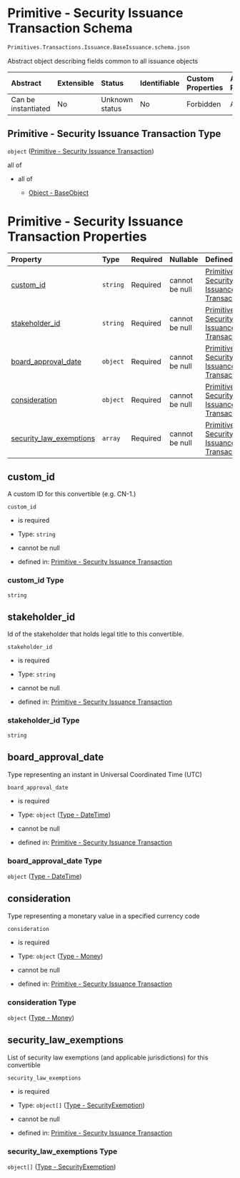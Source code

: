 # Primitive - Security Issuance Transaction Schema

```txt
Primitives.Transactions.Issuance.BaseIssuance.schema.json
```

Abstract object describing fields common to all issuance objects

| Abstract            | Extensible | Status         | Identifiable | Custom Properties | Additional Properties | Access Restrictions | Defined In                                                                                                                |
| :------------------ | :--------- | :------------- | :----------- | :---------------- | :-------------------- | :------------------ | :------------------------------------------------------------------------------------------------------------------------ |
| Can be instantiated | No         | Unknown status | No           | Forbidden         | Allowed               | none                | [BaseIssuance.schema.json](../../schema/primitives/transactions/issuance/BaseIssuance.schema.json "open original schema") |

## Primitive - Security Issuance Transaction Type

`object` ([Primitive - Security Issuance Transaction](baseissuance.md))

all of

*   all of

    *   [Object - BaseObject](issuer-allof-object---baseobject.md "check type definition")

# Primitive - Security Issuance Transaction Properties

| Property                                            | Type     | Required | Nullable       | Defined by                                                                                                                                                                                                                   |
| :-------------------------------------------------- | :------- | :------- | :------------- | :--------------------------------------------------------------------------------------------------------------------------------------------------------------------------------------------------------------------------- |
| [custom_id](#custom_id)                             | `string` | Required | cannot be null | [Primitive - Security Issuance Transaction](baseissuance-properties-custom_id.md "Primitives.Transactions.Issuance.BaseIssuance.schema.json#/properties/custom_id")                                                          |
| [stakeholder_id](#stakeholder_id)                   | `string` | Required | cannot be null | [Primitive - Security Issuance Transaction](baseissuance-properties-stakeholder_id.md "Primitives.Transactions.Issuance.BaseIssuance.schema.json#/properties/stakeholder_id")                                                |
| [board_approval_date](#board_approval_date)         | `object` | Required | cannot be null | [Primitive - Security Issuance Transaction](issuer-properties-type---datetime.md "Types.DateTime.schema.json#/properties/board_approval_date")                                                                               |
| [consideration](#consideration)                     | `object` | Required | cannot be null | [Primitive - Security Issuance Transaction](plansecurityissuance-properties-type---money.md "Types.Money.schema.json#/properties/consideration")                                                                             |
| [security_law_exemptions](#security_law_exemptions) | `array`  | Required | cannot be null | [Primitive - Security Issuance Transaction](baseissuance-properties-convertible---typessecurityexemptionschemajson-array.md "Primitives.Transactions.Issuance.BaseIssuance.schema.json#/properties/security_law_exemptions") |

## custom_id

A custom ID for this convertible (e.g. CN-1.)

`custom_id`

*   is required

*   Type: `string`

*   cannot be null

*   defined in: [Primitive - Security Issuance Transaction](baseissuance-properties-custom_id.md "Primitives.Transactions.Issuance.BaseIssuance.schema.json#/properties/custom_id")

### custom_id Type

`string`

## stakeholder_id

Id of the stakeholder that holds legal title to this convertible.

`stakeholder_id`

*   is required

*   Type: `string`

*   cannot be null

*   defined in: [Primitive - Security Issuance Transaction](baseissuance-properties-stakeholder_id.md "Primitives.Transactions.Issuance.BaseIssuance.schema.json#/properties/stakeholder_id")

### stakeholder_id Type

`string`

## board_approval_date

Type representing an instant in Universal Coordinated Time (UTC)

`board_approval_date`

*   is required

*   Type: `object` ([Type - DateTime](issuer-properties-type---datetime.md))

*   cannot be null

*   defined in: [Primitive - Security Issuance Transaction](issuer-properties-type---datetime.md "Types.DateTime.schema.json#/properties/board_approval_date")

### board_approval_date Type

`object` ([Type - DateTime](issuer-properties-type---datetime.md))

## consideration

Type representing a monetary value in a specified currency code

`consideration`

*   is required

*   Type: `object` ([Type - Money](plansecurityissuance-properties-type---money.md))

*   cannot be null

*   defined in: [Primitive - Security Issuance Transaction](plansecurityissuance-properties-type---money.md "Types.Money.schema.json#/properties/consideration")

### consideration Type

`object` ([Type - Money](plansecurityissuance-properties-type---money.md))

## security_law_exemptions

List of security law exemptions (and applicable jurisdictions) for this convertible

`security_law_exemptions`

*   is required

*   Type: `object[]` ([Type - SecurityExemption](baseissuance-properties-convertible---typessecurityexemptionschemajson-array-type---securityexemption.md))

*   cannot be null

*   defined in: [Primitive - Security Issuance Transaction](baseissuance-properties-convertible---typessecurityexemptionschemajson-array.md "Primitives.Transactions.Issuance.BaseIssuance.schema.json#/properties/security_law_exemptions")

### security_law_exemptions Type

`object[]` ([Type - SecurityExemption](baseissuance-properties-convertible---typessecurityexemptionschemajson-array-type---securityexemption.md))
